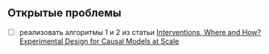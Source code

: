 ## Открытые проблемы 
- [ ] реализовать алгоритмы 1 и 2 из статьи [Interventions, Where and How? Experimental Design for Causal Models at Scale](https://openreview.net/pdf?id=ST5ZUlz_3w)
